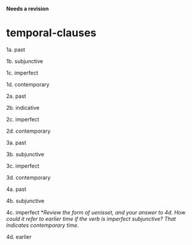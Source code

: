 **Needs a revision**

# temporal-clauses

1a. past

1b. subjunctive

1c. imperfect

1d. contemporary

2a. past

2b. indicative

2c. imperfect

2d. contemporary

3a. past

3b. subjunctive

3c. imperfect

3d. contemporary

4a. past

4b. subjunctive

4c. imperfect **Review the form of *uenisset*, and your answer to 4d.  How could it refer to *earlier* time if the verb is imperfect subjunctive?  That indicates contemporary time.*

4d. earlier
